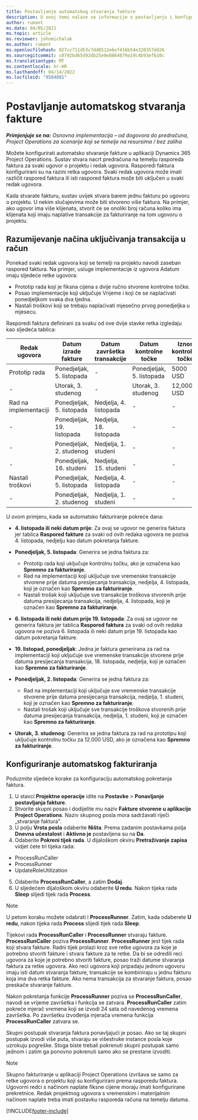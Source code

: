 ```yaml
---
title: Postavljanje automatskog stvaranja fakture
description: U ovoj temi nalaze se informacije o postavljanju i konfiguriranju automatskog stvaranja predračuna.
author: rumant
ms.date: 04/05/2021
ms.topic: article
ms.reviewer: johnmichalak
ms.author: rumant
ms.openlocfilehash: 027cc711d53c7dd8512e6ef416b54e320357dd26
ms.sourcegitcommit: c0792bd65d92db25e0e8864879a19c4b93efb10c
ms.translationtype: MT
ms.contentlocale: hr-HR
ms.lasthandoff: 04/14/2022
ms.locfileid: "8584081"
---
```

# <a name="set-up-automatic-invoice-creation"></a>Postavljanje automatskog stvaranja fakture 
 
_**Primjenjuje se na:** Osnovna implementacija – od dogovora do predračuna, Project Operations za scenarije koji se temelje na resursima / bez zaliha_

Možete konfigurirati automatsko stvaranje fakture u aplikaciji Dynamics 365 Project Operations. Sustav stvara nacrt predračuna na temelju rasporeda faktura za svaki ugovor o projektu i redak ugovora. Rasporedi faktura konfigurirani su na razini retka ugovora. Svaki redak ugovora može imati različit raspored faktura ili isti raspored faktura može biti uključen u svaki redak ugovora.

Kada stvarate fakturu, sustav uvijek stvara barem jednu fakturu po ugovoru o projektu. U nekim slučajevima može biti stvoreno više faktura. Na primjer, ako ugovor ima više klijenata, stvorit će se onoliki broj računa koliko ima klijenata koji imaju naplative transakcije za fakturiranje na tom ugovoru o projektu.

## <a name="understand-how-transactions-are-included-on-an-invoice"></a>Razumijevanje načina uključivanja transakcija u račun 

Ponekad svaki redak ugovora koji se temelji na projektu navodi zaseban raspored faktura. Na primjer, usluge implementacije iz ugovora Adatum imaju sljedeće retke ugovora:

- Prototip rada koji je fiksna cijena s dvije ručno stvorene kontrolne točke.
- Posao implementacije koji uključuje Vrijeme i koji će se naplaćivati ponedjeljkom svaka dva tjedna.
- Nastali troškovi koji se trebaju naplaćivati mjesečno prvog ponedjeljka u mjesecu.

Rasporedi faktura definirani za svaku od ove dvije stavke retka izgledaju kao sljedeća tablica:

| Redak ugovora | Datum izrade fakture | Datum završetka transakcije | Datum kontrolne točke | Iznos kontrolne točke |
| --- | --- | --- | --- | --- |
| Prototip rada | Ponedjeljak, 5. listopada | - | Ponedjeljak, 5. listopada | 5000 USD |
| - | Utorak, 3. studenog | - | Utorak, 3. studenog | 12,000 USD |
| Rad na implementaciji | Ponedjeljak, 5. listopada | Nedjelja, 4. listopada | - | - |
| - | Ponedjeljak, 19. listopada | Nedjelja, 18. listopada | - | - |
| - | Ponedjeljak, 2. studenog | Nedjelja, 1. studeni | - | - |
| - | Ponedjeljak, 16. studeni | Nedjelja, 15. studeni | - | - |
| Nastali troškovi | Ponedjeljak, 5. listopada | Nedjelja, 4. listopada | - | - |
| - | Ponedjeljak, 2. studenog | Nedjelja, 1. studeni | - | - |

U ovom primjeru, kada se automatsko fakturiranje pokreće dana:

- **4. listopada ili neki datum prije**: Za ovaj se ugovor ne generira faktura jer tablica **Raspored fakture** za svaki od ovih redaka ugovora ne poziva 4. listopada, nedjelju kao datum pokretanja fakture.
- **Ponedjeljak, 5. listopada**: Generira se jedna faktura za:

    - Prototip rada koji uključuje kontrolnu točku, ako je označena kao **Spremno za fakturiranje**.
    - Rad na implementaciji koji uključuje sve vremenske transakcije stvorene prije datuma presijecanja transakcija, nedjelja, 4. listopada, koji je označen kao **Spremno za fakturiranje**.
    - Nastali trošak koji uključuje sve transakcije troškova stvorenih prije datuma presijecanja transakcija, nedjelja, 4. listopada, koji je označen kao **Spremno za fakturiranje**.
  
- **6. listopada ili neki datum prije 19. listopada**: Za ovaj se ugovor ne generira faktura jer tablica **Raspored faktura** za svaki od ovih redaka ugovora ne poziva 6. listopada ili neki datum prije 19. listopada kao datum pokretanja fakture.
- **19. listopad, ponedjeljak**: Jedna je faktura generirana za rad na implementaciji koji uključuje sve vremenske transakcije stvorene prije datuma presijecanja transakcija, 18. listopada, nedjelja, koji je označen kao **Spremno za fakturiranje**.
- **Ponedjeljak, 2. listopada**: Generira se jedna faktura za:

    - Rad na implementaciji koji uključuje sve vremenske transakcije stvorene prije datuma presijecanja transakcija, nedjelja, 1. studeni, koji je označen kao **Spremno za fakturiranje**.
    - Nastali trošak koji uključuje sve transakcije troškova stvorenih prije datuma presijecanja transakcija, nedjelja, 1. studeni, koji je označen kao **Spremno za fakturiranje**.

- **Utorak, 3. studenog**: Generira se jedna faktura za rad na prototipu koji uključuje kontrolnu točku za 12.000 USD, ako je označena kao **Spremno za fakturiranje**.

## <a name="configure-automatic-invoicing"></a>Konfiguriranje automatskog fakturiranja

Poduzmite sljedeće korake za konfiguraciju automatskog pokretanja faktura.

1. U stavci **Projektne operacije** idite na **Postavke** > **Ponavljanje postavljanja fakture**.
2. Stvorite skupni posao i dodijelite mu naziv **Fakture stvorene u aplikacije Project Operations**. Naziv skupnog posla mora sadržavati riječi „stvaranje faktura”.
3. U polju **Vrsta posla** odaberite **Ništa**. Prema zadanim postavkama polja **Dnevna učestalost** i **Aktivno je** postavljena su na **Da**.
4. Odaberite **Pokreni tijek rada**. U dijaloškom okviru **Pretraživanje zapisa** vidjet ćete tri tijeka rada:

- ProcessRunCaller
- ProcessRunner
- UpdateRoleUtilization

5. Odaberite **ProcessRunCaller**, a zatim **Dodaj**.
6. U sljedećem dijaloškom okviru odaberite **U redu**. Nakon tijeka rada **Sleep** slijedi tijek rada **Process**. 

> [!NOTE]
> U petom koraku možete odabrati i **ProcessRunner**. Zatim, kada odaberete **U redu**, nakon tijeka rada **Process** slijedi tijek rada **Sleep**.

Tijekovi rada **ProcessRunCaller** i **ProcessRunner** stvaraju fakture. **ProcessRunCaller** poziva **ProcessRunner**. **ProcessRunner** jest tijek rada koji stvara fakture. Radni tijek prolazi kroz sve retke ugovora za koje je potrebno stvoriti fakture i stvara fakture za te retke. Da bi se odredili reci ugovora za koje je potrebno stvoriti fakture, posao traži datume stvaranja faktura za retke ugovora. Ako reci ugovora koji pripadaju jednom ugovoru imaju isti datum stvaranja fakture, transakcije se kombiniraju u jednu fakturu koja ima dva retka fakture. Ako nema transakcija za stvaranje faktura, posao preskače stvaranje fakture.

Nakon pokretanja funkcije **ProcessRunner** poziva se **ProcessRunCaller**, navodi se vrijeme završetka i funkcija se zatvara. **ProcessRunCaller** zatim pokreće mjerač vremena koji se izvodi 24 sata od navedenog vremena završetka. Po završetku izvođenja mjerača vremena funkcija **ProcessRunCaller** zatvara se.

Skupni postupak stvaranja faktura ponavljajući je posao. Ako se taj skupni postupak izvodi više puta, stvaraju se višestruke instance posla koje uzrokuju pogreške. Stoga biste trebali pokrenuti skupni postupak samo jednom i zatim ga ponovno pokrenuti samo ako se prestane izvoditi.

> [!NOTE]
> Skupno fakturiranje u aplikaciji Project Operations izvršava se samo za retke ugovora o projektu koji su konfigurirani prema rasporedu faktura. Ugovorni redci s načinom naplate fiksne cijene moraju imati konfigurirane prekretnice. Redak projektnog ugovora s vremenskim i materijalnim načinom naplate treba imati postavku rasporeda računa na temelju datuma.


[!INCLUDE[footer-include](../../includes/footer-banner.md)]
